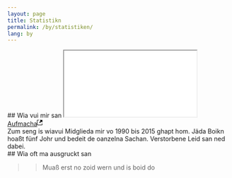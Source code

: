 ```yaml
---
layout: page
title: Statistikn
permalink: /by/statistiken/
lang: by
---
```


<div class="row">

<div class="col-md-6" markdown="1">
## Wia vui mir san
<iframe sandbox="allow-popups allow-scripts allow-forms allow-same-origin" src="/charts/mitgliederentwicklung" marginwidth="0" marginheight="0" scrolling="no"></iframe>
<div class="chart-pop">
<a target="_blank" title="Mitgliederentwicklung in einem neuen Fenster öffnen" href="/charts/mitgliederentwicklung">Aufmacha<svg height="16" width="12"><path d="M11 10h1v3c0 0.55-0.45 1-1 1H1c-0.55 0-1-0.45-1-1V3c0-0.55 0.45-1 1-1h3v1H1v10h10V10zM6 2l2.25 2.25-3.25 3.25 1.5 1.5 3.25-3.25 2.25 2.25V2H6z"></path></svg></a>
</div>
<div class="chart-info">
Zum seng is wiavui Midglieda mir vo 1990 bis 2015 ghapt hom. Jäda Boikn hoaßt fünf Johr und bedeit de oanzelna Sachan. Verstorbene Leid san ned dabei.
</div>
</div>

<div class="col-md-6" markdown="1">
## Wia oft ma ausgruckt san

>>Muaß erst no zoid wern und is boid do
</div>

</div>
